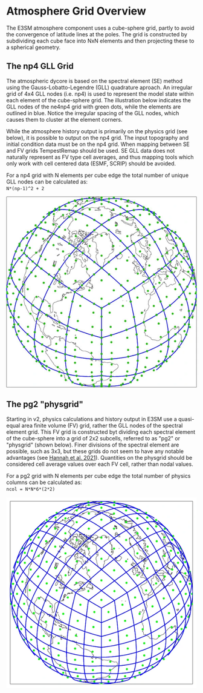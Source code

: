 # Atmosphere Grid Overview

The E3SM atmosphere component uses a cube-sphere grid, partly to avoid the convergence of latitude lines at the poles. The grid is constructed by subdividing each cube face into NxN elements and then projecting these to a spherical geometry.

## The np4 GLL Grid

The atmospheric dycore is based on the spectral element (SE) method using the Gauss-Lobatto-Legendre (GLL) quadrature aproach. An irregular grid of 4x4 GLL nodes (i.e. np4) is used to represent the model state within each element of the cube-sphere grid. The illustration below indicates the GLL nodes of the ne4np4 grid with green dots, while the elements are outlined in blue. Notice the irregular spacing of the GLL nodes, which causes them to cluster at the element corners.

While the atmosphere history output is primarily on the physics grid (see below), it is possible to output on the np4 grid. The input topography and initial condition data must be on the np4 grid. When mapping between SE and FV grids TempestRemap should be used. SE GLL data does not naturally represent as FV type cell averages, and thus mapping tools which only work with cell centered data (ESMF, SCRIP) should be avoided.  

For a np4 grid with N elements per cube edge the total number of unique GLL nodes can be calculated as:  
`N*(np-1)^2 + 2`

![ne4np4 grid illustration](../figures/grid_illustration_ne4np4.png)

## The pg2 "physgrid"

Starting in v2, physics calculations and history output in E3SM use a quasi-equal area finite volume (FV) grid, rather the GLL nodes of the spectral element grid. This FV grid is constructed byt dividing each spectral element of the cube-sphere into a grid of 2x2 subcells, referred to as "pg2" or "physgrid" (shown below). Finer divisions of the spectral element are possible, such as 3x3, but these grids do not seem to have any notable advantages (see [Hannah et al. 2021](https://agupubs.onlinelibrary.wiley.com/doi/full/10.1029/2020MS002419)). Quantities on the physgrid should be considered cell average values over each FV cell, rather than nodal values.

For a pg2 grid with N elements per cube edge the total number of physics columns can be calculated as:  
`ncol = N*N*6*(2*2)`

![ne4pg2 grid illustration](../figures/grid_illustration_ne4pg2.png)
